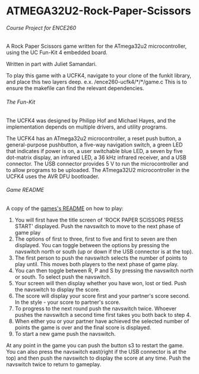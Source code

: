 # ATMEGA32U2-Rock-Paper-Scissors
###### Course Project for ENCE260
A Rock Paper Scissors game written for the ATmega32u2 microcontroller, using the UC Fun-Kit 4 embedded
board.

Written in part with Juliet Samandari.

To play this game with a UCFK4, navigate to your clone of the funkit library, and place this two layers deep.
e.x. /ence260-ucfk4/\*/\*/game.c
This is to ensure the makefile can find the relevant dependencies.

###### The Fun-Kit
The UCFK4 was designed by Philipp Hof and Michael Hayes, and the implementation depends on multiple
drivers, and utility programs. 

The UCFK4 has an ATmega32u2 microcontroller, a reset push button, a general-purpose pushbutton, a five-way navigation switch, a green LED that indicates if power is on, a user switchable blue LED, a seven by five dot-matrix display, an infrared LED, a 36 kHz infrared receiver, and a USB connector. The USB connector provides 5 V to run the microcontroller and to allow programs to be uploaded. The ATmega32U2 microcontroller in the UCFK4 uses the AVR DFU bootloader.

###### Game README
A copy of the [games's README](/docs/README.txt) on how to play:
1)  You will first have the title screen of 'ROCK PAPER SCISSORS PRESS START' displayed. Push the navswitch to move to the next phase of game play
2)  The options of first to three, first to five and first to seven are then displayed. 
    You can toggle between the options by pressing the navswitch north or south (up or down if the USB connector is at the top). 
3)  The first person to push the navswitch selects the number of points to play until. This moves both players to the next phase of game play.
4)  You can then toggle between R, P and S by pressing the navswitch north or south. To select push the navswitch.
5)  Your screen will then display whether you have won, lost or tied. Push the navswitch to display the score.
6)  The score will display your score first and your partner's score second. In the style - your score to partner's score.
7)  To progress to the next round push the navswitch twice. Whoever pushes the navswitch a second time first takes you both back to step 4.
8)  When either you or your partner have achieved the selected number of points the game is over and the final score is displayed.
9)  To start a new game push the navswitch. 

At any point in the game you can push the button s3 to restart the game.
You can also press the navswitch east(right if the USB connector is at the top) and then push the navswitch to display the score at any time. Push the navswitch twice to return to gameplay. 

